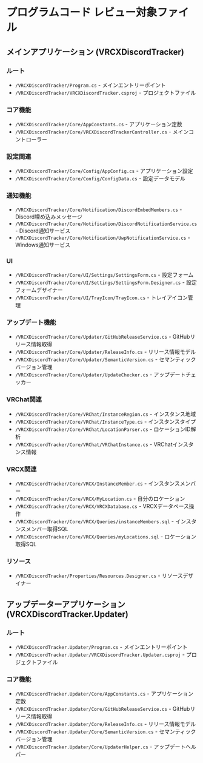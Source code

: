 # プログラムコード レビュー対象ファイル

## メインアプリケーション (VRCXDiscordTracker)

### ルート

- `/VRCXDiscordTracker/Program.cs` - メインエントリーポイント
- `/VRCXDiscordTracker/VRCXDiscordTracker.csproj` - プロジェクトファイル

### コア機能

- `/VRCXDiscordTracker/Core/AppConstants.cs` - アプリケーション定数
- `/VRCXDiscordTracker/Core/VRCXDiscordTrackerController.cs` - メインコントローラー

### 設定関連

- `/VRCXDiscordTracker/Core/Config/AppConfig.cs` - アプリケーション設定
- `/VRCXDiscordTracker/Core/Config/ConfigData.cs` - 設定データモデル

### 通知機能

- `/VRCXDiscordTracker/Core/Notification/DiscordEmbedMembers.cs` - Discord埋め込みメッセージ
- `/VRCXDiscordTracker/Core/Notification/DiscordNotificationService.cs` - Discord通知サービス
- `/VRCXDiscordTracker/Core/Notification/UwpNotificationService.cs` - Windows通知サービス

### UI

- `/VRCXDiscordTracker/Core/UI/Settings/SettingsForm.cs` - 設定フォーム
- `/VRCXDiscordTracker/Core/UI/Settings/SettingsForm.Designer.cs` - 設定フォームデザイナー
- `/VRCXDiscordTracker/Core/UI/TrayIcon/TrayIcon.cs` - トレイアイコン管理

### アップデート機能

- `/VRCXDiscordTracker/Core/Updater/GitHubReleaseService.cs` - GitHubリリース情報取得
- `/VRCXDiscordTracker/Core/Updater/ReleaseInfo.cs` - リリース情報モデル
- `/VRCXDiscordTracker/Core/Updater/SemanticVersion.cs` - セマンティックバージョン管理
- `/VRCXDiscordTracker/Core/Updater/UpdateChecker.cs` - アップデートチェッカー

### VRChat関連

- `/VRCXDiscordTracker/Core/VRChat/InstanceRegion.cs` - インスタンス地域
- `/VRCXDiscordTracker/Core/VRChat/InstanceType.cs` - インスタンスタイプ
- `/VRCXDiscordTracker/Core/VRChat/LocationParser.cs` - ロケーションID解析
- `/VRCXDiscordTracker/Core/VRChat/VRChatInstance.cs` - VRChatインスタンス情報

### VRCX関連

- `/VRCXDiscordTracker/Core/VRCX/InstanceMember.cs` - インスタンスメンバー
- `/VRCXDiscordTracker/Core/VRCX/MyLocation.cs` - 自分のロケーション
- `/VRCXDiscordTracker/Core/VRCX/VRCXDatabase.cs` - VRCXデータベース操作
- `/VRCXDiscordTracker/Core/VRCX/Queries/instanceMembers.sql` - インスタンスメンバー取得SQL
- `/VRCXDiscordTracker/Core/VRCX/Queries/myLocations.sql` - ロケーション取得SQL

### リソース

- `/VRCXDiscordTracker/Properties/Resources.Designer.cs` - リソースデザイナー

## アップデーターアプリケーション (VRCXDiscordTracker.Updater)

### ルート

- `/VRCXDiscordTracker.Updater/Program.cs` - メインエントリーポイント
- `/VRCXDiscordTracker.Updater/VRCXDiscordTracker.Updater.csproj` - プロジェクトファイル

### コア機能

- `/VRCXDiscordTracker.Updater/Core/AppConstants.cs` - アプリケーション定数
- `/VRCXDiscordTracker.Updater/Core/GitHubReleaseService.cs` - GitHubリリース情報取得
- `/VRCXDiscordTracker.Updater/Core/ReleaseInfo.cs` - リリース情報モデル
- `/VRCXDiscordTracker.Updater/Core/SemanticVersion.cs` - セマンティックバージョン管理
- `/VRCXDiscordTracker.Updater/Core/UpdaterHelper.cs` - アップデートヘルパー
